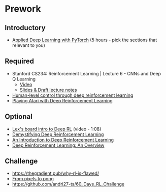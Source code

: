 Prework
======

Introductory
--------

- [Applied Deep Learning with PyTorch](https://www.youtube.com/watch?v=CNuI8OWsppg) (5 hours - pick the sections that relevant to you)

Required
------

- Stanford CS234: Reinforcement Learning | Lecture 6 - CNNs and Deep Q Learning
    + [Video](https://www.youtube.com/watch?v=gOV8-bC1_KU&list=PLoROMvodv4rOSOPzutgyCTapiGlY2Nd8u&index=6)
    + [Slides & Draft lecture notes](http://web.stanford.edu/class/cs234/schedule.html)
- [Human-level control through deep reinforcement learning](https://storage.googleapis.com/deepmind-media/dqn/DQNNaturePaper.pdf)
- [Playing Atari with Deep Reinforcement Learning](https://www.cs.toronto.edu/~vmnih/docs/dqn.pdf)

Optional
------

- [Lex's board intro to Deep RL](https://www.youtube.com/watch?v=zR11FLZ-O9M) (video - 1:08)
- [Demystifying Deep Reinforcement Learning](https://www.nervanasys.com/demystifying-deep-reinforcement-learning/)
- [An Introduction to Deep Reinforcement Learning](https://arxiv.org/pdf/1811.12560.pdf)
- [Deep Reinforcement Learning: An Overview](https://arxiv.org/abs/1701.07274)

Challenge
-----

- https://thegradient.pub/why-rl-is-flawed/
- [From pixels to pong](http://karpathy.github.io/2016/05/31/rl/)
- https://github.com/andri27-ts/60_Days_RL_Challenge
                                                  
